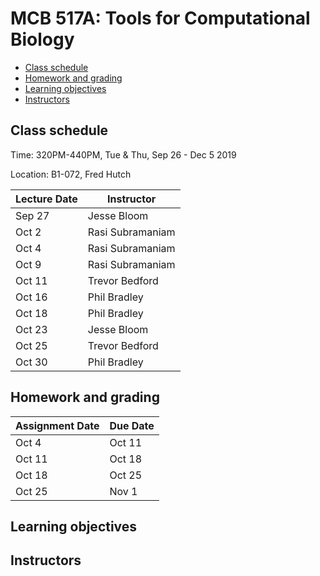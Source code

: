 # MCB 517A: Tools for Computational Biology

  * [Class schedule](#class-schedule)
  * [Homework and grading](#homework-and-grading)
  * [Learning objectives](#learning-objectives)
  * [Instructors](#instructors)

## Class schedule

Time: 320PM-440PM, Tue & Thu, Sep 26 - Dec 5 2019

Location: B1-072, Fred Hutch

| Lecture Date | Instructor       |
|--------------|------------------|
| Sep 27       | Jesse Bloom      |
| Oct 2        | Rasi Subramaniam |
| Oct 4        | Rasi Subramaniam |
| Oct 9        | Rasi Subramaniam |
| Oct 11       | Trevor Bedford   |
| Oct 16       | Phil Bradley     |
| Oct 18       | Phil Bradley     |
| Oct 23       | Jesse Bloom      |
| Oct 25       | Trevor Bedford   |
| Oct 30       | Phil Bradley     |

## Homework and grading

| Assignment Date | Due Date |
|-----------------|----------|
| Oct 4           | Oct 11   |
| Oct 11          | Oct 18   |
| Oct 18          | Oct 25   |
| Oct 25          | Nov 1    |

## Learning objectives


## Instructors


